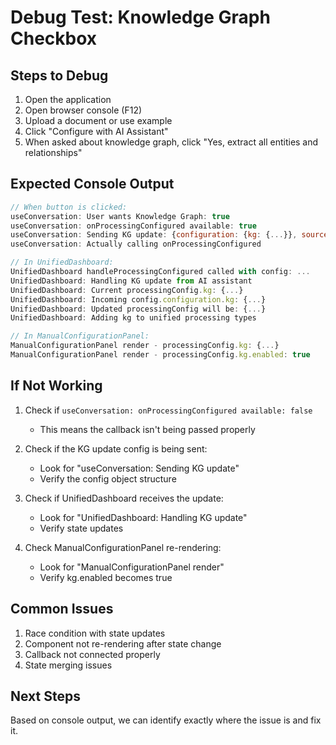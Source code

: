 # Debug Test: Knowledge Graph Checkbox

## Steps to Debug

1. Open the application
2. Open browser console (F12)
3. Upload a document or use example
4. Click "Configure with AI Assistant"
5. When asked about knowledge graph, click "Yes, extract all entities and relationships"

## Expected Console Output

```javascript
// When button is clicked:
useConversation: User wants Knowledge Graph: true
useConversation: onProcessingConfigured available: true
useConversation: Sending KG update: {configuration: {kg: {...}}, source: 'ai_assistant', kgUpdate: true}
useConversation: Actually calling onProcessingConfigured

// In UnifiedDashboard:
UnifiedDashboard handleProcessingConfigured called with config: ...
UnifiedDashboard: Handling KG update from AI assistant
UnifiedDashboard: Current processingConfig.kg: {...}
UnifiedDashboard: Incoming config.configuration.kg: {...}
UnifiedDashboard: Updated processingConfig will be: {...}
UnifiedDashboard: Adding kg to unified processing types

// In ManualConfigurationPanel:
ManualConfigurationPanel render - processingConfig.kg: {...}
ManualConfigurationPanel render - processingConfig.kg.enabled: true
```

## If Not Working

1. Check if `useConversation: onProcessingConfigured available: false`
   - This means the callback isn't being passed properly

2. Check if the KG update config is being sent:
   - Look for "useConversation: Sending KG update"
   - Verify the config object structure

3. Check if UnifiedDashboard receives the update:
   - Look for "UnifiedDashboard: Handling KG update"
   - Verify state updates

4. Check ManualConfigurationPanel re-rendering:
   - Look for "ManualConfigurationPanel render"
   - Verify kg.enabled becomes true

## Common Issues

1. Race condition with state updates
2. Component not re-rendering after state change
3. Callback not connected properly
4. State merging issues

## Next Steps

Based on console output, we can identify exactly where the issue is and fix it.